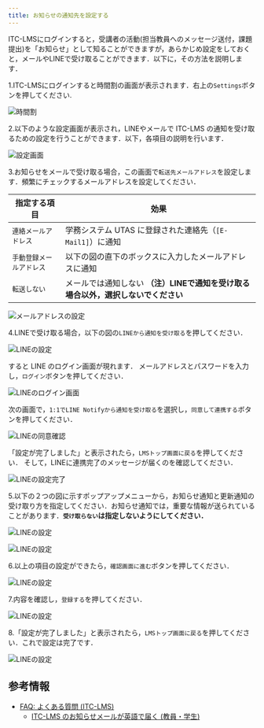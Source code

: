 ```yaml
---
title: お知らせの通知先を設定する
---
```


ITC-LMSにログインすると，受講者の活動(担当教員へのメッセージ送付，課題提出)を「お知らせ」として知ることができますが，あらかじめ設定をしておくと，メールやLINEで受け取ることができます．以下に，その方法を説明します．

1.ITC-LMSにログインすると時間割の画面が表示されます．右上の`Settings`ボタンを押してください.

![時間割](../lms_students/img/schedule.png)

2.以下のような設定画面が表示され，LINEやメールで ITC-LMS の通知を受け取るための設定を行うことができます．以下，各項目の説明を行います．

![設定画面](../lms_students/img/settings.png)

3.お知らせをメールで受け取る場合，この画面で`転送先メールアドレス`を設定します．頻繁にチェックするメールアドレスを設定してください．
<!--
学務システム UTAS に登録された連絡先（`[E-Mail1]`）を通知先に使いたい場合には，`連絡メールアドレス`を指定してください．それ以外のアドレスを使いたい場合には，`手動登録メールアドレス`を指定し，直下のボックス（以下の図では表示されていない）にメールアドレスを入力してください．
-->

|指定する項目|効果|
|---|---|
|`連絡メールアドレス`|学務システム UTAS に登録された連絡先（`[E-Mail1]`）に通知|
|`手動登録メールアドレス`|以下の図の直下のボックスに入力したメールアドレスに通知|
|`転送しない`|メールでは通知しない **（注）LINEで通知を受け取る場合以外，選択しないでください**|

![メールアドレスの設定](../lms_students/img/mail_address.png)

4.LINEで受け取る場合，以下の図の`LINEから通知を受け取る`を押してください．

![LINEの設定](../lms_students/img/LINE.png)

すると LINE のログイン画面が現れます．
メールアドレスとパスワードを入力し，`ログイン`ボタンを押してください．

![LINEのログイン画面](../lms_students/img/LINE_login.png)

次の画面で，`1:1でLINE Notifyから通知を受け取る`を選択し，`同意して連携する`ボタンを押してください．

![LINEの同意確認](../lms_students/img/LINE_confirm.png)

「設定が完了しました」と表示されたら，`LMSトップ画面に戻る`を押してください．
そして，LINEに連携完了のメッセージが届くのを確認してください．

![LINEの設定完了](../lms_students/img/LINE_completed.png)

5.以下の２つの図に示すポップアップメニューから，お知らせ通知と更新通知の受け取り方を指定してください．お知らせ通知では，重要な情報が送られていることがあります．**`受け取らない`は指定しないようにしてください．**

![LINEの設定](../lms_students/img/announcement.png)

![LINEの設定](../lms_students/img/update_notification.png)

6.以上の項目の設定ができたら，`確認画面に進む`ボタンを押してください．

![LINEの設定](../lms_students/img/confirmation.png)

7.内容を確認し，`登録する`を押してください．

![LINEの設定](../lms_students/img/completed.png)

8.「設定が完了しました」と表示されたら，`LMSトップ画面に戻る`を押してください．これで設定は完了です．

![LINEの設定](../lms_students/img/last.png)

## 参考情報
* <a href="https://www.ecc.u-tokyo.ac.jp/itc-lms/faq.html">FAQ: よくある質問 (ITC-LMS)</a>
  * <a href="https://www.ecc.u-tokyo.ac.jp/announcement/2014/04/21_1886.html">ITC-LMS のお知らせメールが英語で届く (教員・学生)</a>
